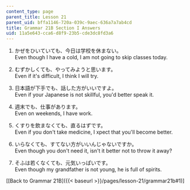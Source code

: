 ```yaml
---
content_type: page
parent_title: Lesson 21
parent_uid: bffa1146-720a-039c-9aec-636a7a7ab4cd
title: Grammar 21B Section I Answers
uid: 11a5e643-cca6-d8f9-23b5-cde3dc8fd3a6
---
```


1.  かぜをひいていても、今日は学校を休まない。  
    Even though I have a cold, I am not going to skip classes today.
    
2.  むずかしくても、やってみようと思います。  
    Even if it's difficult, I think I will try.
    
3.  日本語が下手でも、話した方がいいですよ。  
    Even if your Japanese is not skillful, you'd better speak it.
    
4.  週末でも、仕事があります。  
    Even on weekends, I have work.
    
5.  くすりを飲まなくても、直るはずです。  
    Even if you don't take medicine, I xpect that you'll become better.
    
6.  いらなくても、すてない方がいいんじゃないですか。  
    Even though you don't need it, isn't it better not to throw it away?
    
7.  そふは若くなくても、元気いっぱいです。  
    Even though my grandfather is not young, he is full of spirits.
    

\[[Back to Grammar 21B]({{< baseurl >}}/pages/lesson-21/grammar21b#1)\]